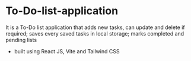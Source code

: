 # To-Do-list-application
It is a To-Do list application that adds new tasks, can update and delete if required; saves every saved tasks in local storage; marks completed and pending lists
- built using React JS, Vite and Tailwind CSS
